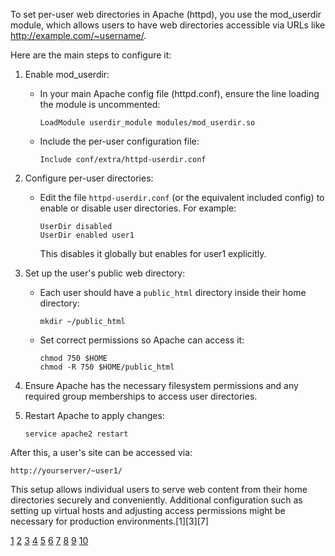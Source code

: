 To set per-user web directories in Apache (httpd), you use the mod_userdir module, which allows users to have web directories
accessible via URLs like http://example.com/~username/.

Here are the main steps to configure it:

1. Enable mod_userdir:

   - In your main Apache config file (httpd.conf), ensure the line loading the module is uncommented:
     ```
     LoadModule userdir_module modules/mod_userdir.so
     ```
   - Include the per-user configuration file:
     ```
     Include conf/extra/httpd-userdir.conf
     ```

2. Configure per-user directories:

   - Edit the file `httpd-userdir.conf` (or the equivalent included config) to enable or disable user directories. For
     example:
     ```
     UserDir disabled
     UserDir enabled user1
     ```
     This disables it globally but enables for user1 explicitly.

3. Set up the user's public web directory:

   - Each user should have a `public_html` directory inside their home directory:
     ```
     mkdir ~/public_html
     ```
   - Set correct permissions so Apache can access it:
     ```
     chmod 750 $HOME
     chmod -R 750 $HOME/public_html
     ```

4. Ensure Apache has the necessary filesystem permissions and any required group memberships to access user directories.

5. Restart Apache to apply changes:
   ```
   service apache2 restart
   ```

After this, a user's site can be accessed via:

```
http://yourserver/~user1/
```

This setup allows individual users to serve web content from their home directories securely and conveniently. Additional
configuration such as setting up virtual hosts and adjusting access permissions might be necessary for production
environments.[1][3][7]

[1](https://howtolamp.com/lamp/httpd/2.4/customizing/per-user-web-directories/)
[2](https://stackoverflow.com/questions/24658612/apache-set-different-users-depending-on-the-folder)
[3](https://httpd.apache.org/docs/2.4/howto/public_html.html)
[4](https://www.pugetsystems.com/labs/hpc/note-how-to-setup-apache-on-ubuntu-22-04-for-user-public_html/)
[5](https://documentation.help/httpd-2.0-de/public_html.html) [6](https://www.simplified.guide/apache/change-user-and-group)
[7](https://httpd.apache.org/docs/2.4/mod/mod_userdir.html) [8](https://www.youtube.com/watch?v=ntcPEU_VzY8)
[9](https://blog.renu.ac.ug/apache2-per-user-web-directories-ubuntu-14-04/)
[10](https://stackoverflow.com/questions/39239276/how-to-enable-a-directory-listing-in-apache-web-server)
